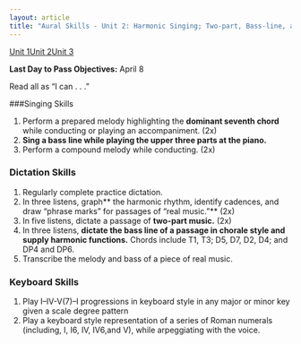 ```yaml
---
layout: article
title: "Aural Skills - Unit 2: Harmonic Singing; Two-part, Bass-line, and Harmonic Dictation"
---
```


<a href="/mus106/as-unit1" class="btn-info">Unit 1</a><a href="/mus106/as-unit2" class="btn-info">Unit 2</a><a href="/mus106/as-unit3" class="btn-info">Unit 3</a>

**Last Day to Pass Objectives:** April 8

Read all as “I can . . .”

###Singing Skills
1. Perform a prepared melody highlighting the **dominant seventh chord** while conducting or playing an accompaniment. (2x) 
2. **Sing a bass line while playing the upper three parts at the piano.**
3. Perform a compound melody while conducting. (2x)

### Dictation Skills
1. Regularly complete practice dictation. 
2. In three listens, graph** the harmonic rhythm, identify cadences, and draw “phrase marks” for passages of “real music.”**  (2x) 
3. In five listens, dictate a passage of **two-part music.** (2x) 
4. In three listens, **dictate the bass line of a passage in chorale style and supply harmonic functions.** Chords include T1, T3; D5, D7, D2, D4; and DP4 and DP6. 
5. Transcribe the melody and bass of a piece of real music.

### Keyboard Skills
1. Play I–IV-V(7)–I progressions in keyboard style in any major or minor key given a scale degree pattern
2. Play a keyboard style representation of a series of Roman numerals (including, I, I6, IV, IV6,and V), while arpeggiating with the voice.	 				
